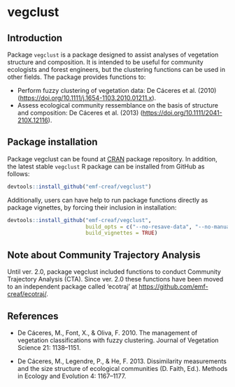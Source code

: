 vegclust
================

## Introduction

Package `vegclust` is a package designed to assist analyses of
vegetation structure and composition. It is intended to be useful for
community ecologists and forest engineers, but the clustering functions
can be used in other fields. The package provides functions to:

-   Perform fuzzy clustering of vegetation data: De Cáceres et
    al. (2010) (<https://doi.org/10.1111/j.1654-1103.2010.01211.x>).
-   Assess ecological community ressemblance on the basis of structure
    and composition: De Cáceres et al. (2013)
    (<https://doi.org/10.1111/2041-210X.12116>).

## Package installation

Package vegclust can be found at [CRAN](https://cran.r-project.org/)
package repository. In addition, the latest stable `vegclust` R package
can be installed from GitHub as follows:

``` r
devtools::install_github("emf-creaf/vegclust")
```

Additionally, users can have help to run package functions directly as
package vignettes, by forcing their inclusion in installation:

``` r
devtools::install_github("emf-creaf/vegclust", 
                         build_opts = c("--no-resave-data", "--no-manual"),
                         build_vignettes = TRUE)
```

## Note about Community Trajectory Analysis

Until ver. 2.0, package vegclust included functions to conduct Community
Trajectory Analysis (CTA). Since ver. 2.0 these functions have been
moved to an independent package called ‘ecotraj’ at
<https://github.com/emf-creaf/ecotraj/>.

## References

-   De Cáceres, M., Font, X., & Oliva, F. 2010. The management of
    vegetation classifications with fuzzy clustering. Journal of
    Vegetation Science 21: 1138–1151.

-   De Cáceres, M., Legendre, P., & He, F. 2013. Dissimilarity
    measurements and the size structure of ecological communities (D.
    Faith, Ed.). Methods in Ecology and Evolution 4: 1167–1177.

